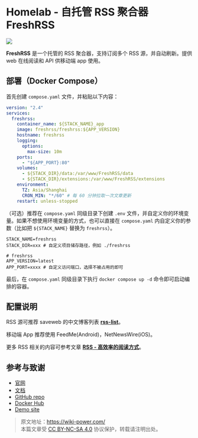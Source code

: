 # Homelab - 自托管 RSS 聚合器 FreshRSS

![](https://media.wiki-power.com/img/202304102312005.png)

**FreshRSS** 是一个托管的 RSS 聚合器，支持订阅多个 RSS 源，并自动刷新。提供 web 在线阅读和 API 供移动端 app 使用。

## 部署（Docker Compose）

首先创建 `compose.yaml` 文件，并粘贴以下内容：

```yaml title="compose.yaml"
version: "2.4"
services:
  freshrss:
    container_name: ${STACK_NAME}_app
    image: freshrss/freshrss:${APP_VERSION}
    hostname: freshrss
    logging:
      options:
        max-size: 10m
    ports:
      - "${APP_PORT}:80"
    volumes:
      - ${STACK_DIR}/data:/var/www/FreshRSS/data
      - ${STACK_DIR}/extensions:/var/www/FreshRSS/extensions
    environment:
      TZ: Asia/Shanghai
      CRON_MIN: "*/60" # 每 60 分钟拉取一次文章更新
    restart: unless-stopped
```

（可选）推荐在 `compose.yaml` 同级目录下创建 `.env` 文件，并自定义你的环境变量。如果不想使用环境变量的方式，也可以直接在 `compose.yaml` 内自定义你的参数（比如把 `${STACK_NAME}` 替换为 `freshrss`）。

```dotenv title=".env"
STACK_NAME=freshrss
STACK_DIR=xxx # 自定义项目储存路径，例如 ./freshrss

# freshrss
APP_VERSION=latest
APP_PORT=xxxx # 自定义访问端口，选择不被占用的即可
```

最后，在 `compose.yaml` 同级目录下执行 `docker compose up -d` 命令即可启动编排的容器。

## 配置说明

RSS 源可推荐 saveweb 的中文博客列表 [**rss-list**](https://github.com/saveweb/rss-list)。

移动端 App 推荐使用 FeedMe(Android)，NetNewsWire(iOS)。

更多 RSS 相关的内容可参考文章 [**RSS - 高效率的阅读方式**](https://wiki-power.com/RSS-%E9%AB%98%E6%95%88%E7%8E%87%E7%9A%84%E9%98%85%E8%AF%BB%E6%96%B9%E5%BC%8F/)。

## 参考与致谢

- [官网](https://freshrss.org)
- [文档](https://github.com/FreshRSS/FreshRSS/tree/edge/Docker#docker-compose)
- [GitHub repo](https://github.com/FreshRSS/FreshRSS)
- [Docker Hub](https://hub.docker.com/r/freshrss/freshrss)
- [Demo site](https://demo.freshrss.org/i/?rid=64342708bf322)

> 原文地址：<https://wiki-power.com/>  
> 本篇文章受 [CC BY-NC-SA 4.0](https://creativecommons.org/licenses/by/4.0/deed.zh) 协议保护，转载请注明出处。
